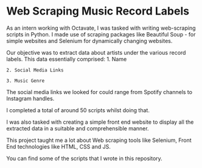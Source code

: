 # Web Scraping Music Record Labels

As an intern working with Octavate, I was tasked with writing web-scraping scripts in Python. I made use of scraping packages like Beautiful Soup - for simple websites and Selenium for dynamically changing websites. 

Our objective was to extract data about artists under the various record labels. This data essentially comprised: 
	1. Name
 
	2. Social Media Links
 
	3. Music Genre

The social media links we looked for could range from Spotify channels to Instagram handles.

I completed a total of around 50 scripts whilst doing that. 

I was also tasked with creating a simple front end website to display all the extracted data in a suitable and comprehensible manner. 

This project taught me a lot about Web scraping tools like Selenium, Front End technologies like HTML, CSS and JS. 

You can find some of the scripts that I wrote in this repository.

